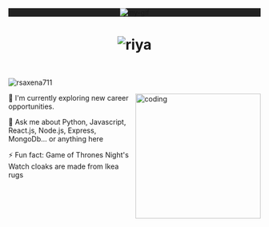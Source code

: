 <div align="center" style="background-color: #222;">
<img src="image_processing.gif" alt="my-gif" />
</div>

<h1 align="center">
<img src="https://readme-typing-svg.herokuapp.com?font=Playwrite+CL&weight=900&size=30&pause=1000&color=6E64BD&center=true&vCenter=true&width=435&lines=Hii+%F0%9F%91%8B+I+m'+Riya;%F0%9F%92%BB+Full+Stack+Web+developer" alt="riya"/>
</h1>

<br/>

<p align="left"> <img src="https://komarev.com/ghpvc/?username=rsaxena711&label=Profile%20views&color=28BEF7&style=for-the-badge" alt="rsaxena711" /> </p>



  <img align="right" alt="coding" width="250" src="image-side-withoutbg.gif" alt="my-gif"/>
  <div align="left">
    
 🔭 I'm currently exploring new career opportunities.

💬 Ask me about Python, Javascript, React.js, Node.js, Express, MongoDb... or anything here

⚡ Fun fact: Game of Thrones Night's Watch cloaks are made from Ikea rugs

